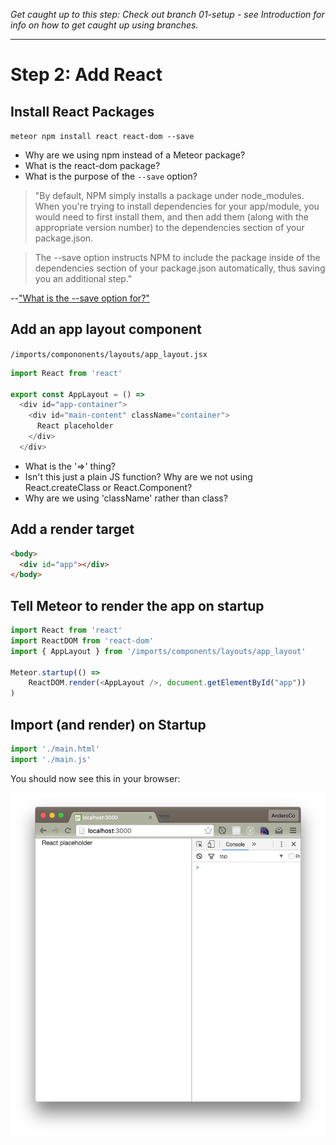 _Get caught up to this step: Check out branch 01-setup - see Introduction for info on how to get caught up using branches._
<hr>

# Step 2: Add React

## Install React Packages

```meteor npm install react react-dom --save```

- Why are we using npm instead of a Meteor package?
- What is the react-dom package?
- What is the purpose of the ```--save``` option? 

> "By default, NPM simply installs a package under node_modules. When you're trying to install dependencies for your app/module, you would need to first install them, and then add them (along with the appropriate version number) to the dependencies section of your package.json.

> The --save option instructs NPM to include the package inside of the dependencies section of your package.json automatically, thus saving you an additional step."

--["What is the --save option for?"](http://stackoverflow.com/questions/19578796/what-is-the-save-option-for-npm-install)

## Add an app layout component

``` /imports/compononents/layouts/app_layout.jsx ```
```js 
import React from 'react'

export const AppLayout = () =>
  <div id="app-container">
    <div id="main-content" className="container">
      React placeholder
    </div>
  </div>
```

- What is the '=>' thing?
- Isn't this just a plain JS function? Why are we not using React.createClass or React.Component?
- Why are we using 'className' rather than class?


 
## Add a render target
```html
<body>
  <div id="app"></div>
</body>
```

## Tell Meteor to render the app on startup
```js
import React from 'react'
import ReactDOM from 'react-dom'
import { AppLayout } from '/imports/components/layouts/app_layout'

Meteor.startup(() =>
	ReactDOM.render(<AppLayout />, document.getElementById("app"))
)
```

## Import (and render) on Startup

```js
import './main.html'
import './main.js'

```

You should now see this in your browser:

![Dflt view with React added](images/react-added-dflt.png)
